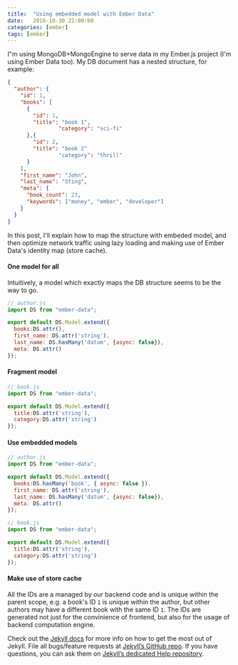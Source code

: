 ```yaml
---
title:  "Using embedded model with Ember Data"
date:   2016-10-30 22:00:00
categories: [ember]
tags: [ember]
---
```


I"m using MongoDB+MongoEngine to serve data in my Ember.js project (I'm using Ember Data too). My DB document has a nested structure, for example:

```json
{
  "author": {
    "id": 1,
    "books": [
      {
        "id": 1,
        "title": "book 1",
				"category": "sci-fi"
      },{
        "id": 2,
        "title": "book 2"
				"category": "thrill"
      }
    ],
    "first_name": "John",
    "last_name": "Sting",
    "meta": {
      "book_count": 23,
      "keywords": ["money", "ember", "developer"]
    }
  }
}
```
In this post, I'll explain how to map the structure with embeded model, and then optimize network traffic using lazy loading and making use of Ember Data's identity map (store cache).

#### One model for all
Intuitively, a model which exactly maps the DB structure seems to be the way to go.

```javascript
// author.js
import DS from "ember-data";

export default DS.Model.extend({
  books:DS.attr(),
  first_name: DS.attr('string'),
  last_name: DS.hasMany('datum', {async: false}),
  meta: DS.attr()
});
```

#### Fragment model

```javascript
// book.js
import DS from "ember-data";

export default DS.Model.extend({
  title:DS.attr('string'),
  category:DS.attr('string')
});
```

#### Use embedded models


```javascript
// author.js
import DS from "ember-data";

export default DS.Model.extend({
  books:DS.hasMany('book', { async: false }),
  first_name: DS.attr('string'),
  last_name: DS.hasMany('datum', {async: false}),
  meta: DS.attr()
});
```

```javascript
// book.js
import DS from "ember-data";

export default DS.Model.extend({
  title:DS.attr('string'),
  category:DS.attr('string')
});
```

#### Make use of store cache

All the IDs are a managed by our backend code and is unique within the parent scope, e.g. a book's ID `1` is unique within the author, but other authors may have a different book with the same ID `1`. The IDs are generated not just for the convinience of frontend, but also for the usage of backend computation engine.

Check out the [Jekyll docs][jekyll] for more info on how to get the most out of Jekyll. File all bugs/feature requests at [Jekyll’s GitHub repo][jekyll-gh]. If you have questions, you can ask them on [Jekyll’s dedicated Help repository][jekyll-help].

[jekyll]:      http://jekyllrb.com
[jekyll-gh]:   https://github.com/jekyll/jekyll
[jekyll-help]: https://github.com/jekyll/jekyll-help
